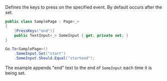 Defines the keys to press on the specified event.
By default occurs after the set.

```cs
public class SamplePage : Page<_>
{
    [PressKeys("end")]
    public TextInput<_> SomeInput { get; private set; }
}
```

```cs
Go.To<SamplePage>()
    .SomeInput.Set("start")
    .SomeInput.Should.Equal("startend");
```

The example appends "end" text to the end of `SomeInput` each time it is being set.